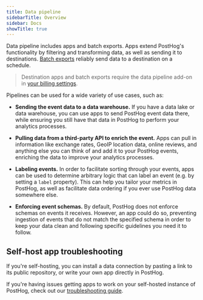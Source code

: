 ```yaml
---
title: Data pipeline
sidebarTitle: Overview
sidebar: Docs
showTitle: true
---
```


Data pipeline includes apps and batch exports. Apps extend PostHog's functionality by filtering and transforming data, as well as sending it to destinations. [Batch exports](/docs/cdp/batch-exports) reliably send data to a destination on a schedule.

> Destination apps and batch exports require the data pipeline add-on in [your billing settings](https://us.posthog.com/organization/billing).

Pipelines can be used for a wide variety of use cases, such as:

- **Sending the event data to a data warehouse.** If you have a data lake or data warehouse, you can use apps to send PostHog event data there, while ensuring you still have that data in PostHog to perform your analytics processes.

- **Pulling data from a third-party API to enrich the event.** Apps can pull in information like exchange rates, GeoIP location data, online reviews, and anything else you can think of and add it to your PostHog events, enriching the data to improve your analytics processes.

- **Labeling events.** In order to facilitate sorting through your events, apps can be used to determine arbitrary logic that can label an event (e.g. by setting a `label` property). This can help you tailor your metrics in PostHog, as well as facilitate data ordering if you ever use PostHog data somewhere else.

- **Enforcing event schemas.** By default, PostHog does not enforce schemas on events it receives. However, an app could do so, preventing ingestion of events that do not match the specified schema in order to keep your data clean and following specific guidelines you need it to follow.

## Self-host app troubleshooting

If you're self-hosting, you can install a data connection by pasting a link to its public repository, or write your own app directly in PostHog.

If you're having issues getting apps to work on your self-hosted instance of PostHog, check out our [troubleshooting guide](/docs/cdp/enabling).
